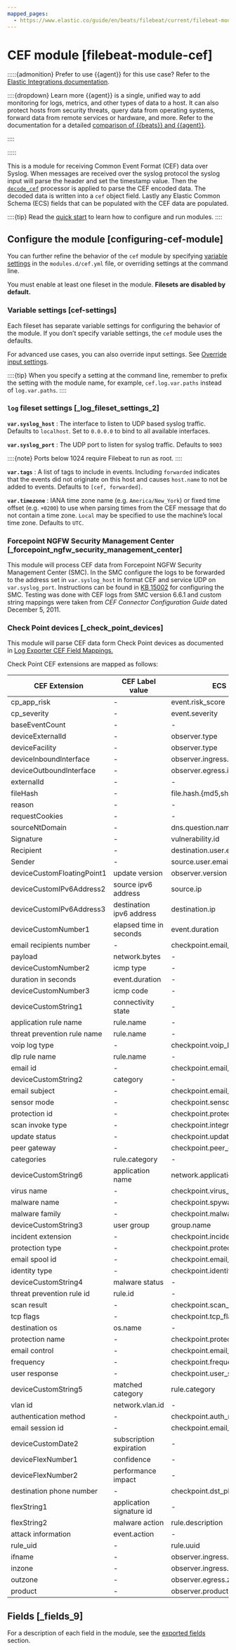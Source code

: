 ```yaml
---
mapped_pages:
  - https://www.elastic.co/guide/en/beats/filebeat/current/filebeat-module-cef.html
---
```


# CEF module [filebeat-module-cef]

:::::{admonition} Prefer to use {{agent}} for this use case?
Refer to the [Elastic Integrations documentation](integration-docs://docs/reference/cef.md).

::::{dropdown} Learn more
{{agent}} is a single, unified way to add monitoring for logs, metrics, and other types of data to a host. It can also protect hosts from security threats, query data from operating systems, forward data from remote services or hardware, and more. Refer to the documentation for a detailed [comparison of {{beats}} and {{agent}}](docs-content://reference/ingestion-tools/fleet/index.md).

::::


:::::


This is a module for receiving Common Event Format (CEF) data over Syslog. When messages are received over the syslog protocol the syslog input will parse the header and set the timestamp value. Then the [`decode_cef`](/reference/filebeat/processor-decode-cef.md) processor is applied to parse the CEF encoded data. The decoded data is written into a `cef` object field. Lastly any Elastic Common Schema (ECS) fields that can be populated with the CEF data are populated.

::::{tip}
Read the [quick start](/reference/filebeat/filebeat-installation-configuration.md) to learn how to configure and run modules.
::::



## Configure the module [configuring-cef-module]

You can further refine the behavior of the `cef` module by specifying [variable settings](#cef-settings) in the `modules.d/cef.yml` file, or overriding settings at the command line.

You must enable at least one fileset in the module. **Filesets are disabled by default.**


### Variable settings [cef-settings]

Each fileset has separate variable settings for configuring the behavior of the module. If you don’t specify variable settings, the `cef` module uses the defaults.

For advanced use cases, you can also override input settings. See [Override input settings](/reference/filebeat/advanced-settings.md).

::::{tip}
When you specify a setting at the command line, remember to prefix the setting with the module name, for example, `cef.log.var.paths` instead of `log.var.paths`.
::::



### `log` fileset settings [_log_fileset_settings_2]

**`var.syslog_host`**
:   The interface to listen to UDP based syslog traffic. Defaults to `localhost`. Set to `0.0.0.0` to bind to all available interfaces.

**`var.syslog_port`**
:   The UDP port to listen for syslog traffic. Defaults to `9003`

::::{note}
Ports below 1024 require Filebeat to run as root.
::::


**`var.tags`**
:   A list of tags to include in events. Including `forwarded` indicates that the events did not originate on this host and causes `host.name` to not be added to events. Defaults to `[cef, forwarded]`.

**`var.timezone`**
:   IANA time zone name (e.g. `America/New_York`) or fixed time offset (e.g. `+0200`) to use when parsing times from the CEF message that do not contain a time zone. `Local` may be specified to use the machine’s local time zone. Defaults to `UTC`.


### Forcepoint NGFW Security Management Center [_forcepoint_ngfw_security_management_center]

This module will process CEF data from Forcepoint NGFW Security Management Center (SMC).  In the SMC configure the logs to be forwarded to the address set in `var.syslog_host` in format CEF and service UDP on `var.syslog_port`.  Instructions can be found in [KB 15002](https://support.forcepoint.com/KBArticle?id=000015002) for configuring the SMC.  Testing was done with CEF logs from SMC version 6.6.1 and custom string mappings were taken from *CEF Connector Configuration Guide* dated December 5, 2011.


### Check Point devices [_check_point_devices]

This module will parse CEF data form Check Point devices as documented in [Log Exporter CEF Field Mappings.](https://community.checkpoint.com/t5/Logging-and-Reporting/Log-Exporter-CEF-Field-Mappings/td-p/41060)

Check Point CEF extensions are mapped as follows:

| CEF Extension | CEF Label value | ECS Fields | Non-ECS Field |  |
| --- | --- | --- | --- | --- |
| cp_app_risk | - | event.risk_score | checkpoint.app_risk |  |
| cp_severity | - | event.severity | checkpoint.severity |  |
| baseEventCount | - | - | checkpoint.event_count |  |
| deviceExternalId | - | observer.type | - |  |
| deviceFacility | - | observer.type | - |  |
| deviceInboundInterface | - | observer.ingress.interface.name | - |  |
| deviceOutboundInterface | - | observer.egress.interface.name | - |  |
| externalId | - | - | checkpoint.uuid |  |
| fileHash | - | file.hash.{md5,sha1} | - |  |
| reason | - | - | checkpoint.termination_reason |  |
| requestCookies | - | - | checkpoint.cookie |  |
| sourceNtDomain | - | dns.question.name | - |  |
| Signature | - | vulnerability.id | - |  |
| Recipient | - | destination.user.email | - |  |
| Sender | - | source.user.email | - |  |
| deviceCustomFloatingPoint1 | update version | observer.version | - |  |
| deviceCustomIPv6Address2 | source ipv6 address | source.ip | - |  |
| deviceCustomIPv6Address3 | destination ipv6 address | destination.ip | - |  |
| deviceCustomNumber1 | elapsed time in seconds | event.duration | - |  |
| email recipients number | - | checkpoint.email_recipients_num |  |
| payload | network.bytes | - |  |
| deviceCustomNumber2 | icmp type | - | checkpoint.icmp_type |  |
| duration in seconds | event.duration | - |  |
| deviceCustomNumber3 | icmp code | - | checkpoint.icmp_code |  |
| deviceCustomString1 | connectivity state | - | checkpoint.connectivity_state |  |
| application rule name | rule.name | - |  |
| threat prevention rule name | rule.name | - |  |
| voip log type | - | checkpoint.voip_log_type |  |
| dlp rule name | rule.name | - |  |
| email id | - | checkpoint.email_id |  |
| deviceCustomString2 | category | - | checkpoint.category |  |
| email subject | - | checkpoint.email_subject |  |
| sensor mode | - | checkpoint.sensor_mode |  |
| protection id | - | checkpoint.protection_id |  |
| scan invoke type | - | checkpoint.integrity_av_invoke_type |  |
| update status | - | checkpoint.update_status |  |
| peer gateway | - | checkpoint.peer_gateway |  |
| categories | rule.category | - |  |
| deviceCustomString6 | application name | network.application | - |  |
| virus name | - | checkpoint.virus_name |  |
| malware name | - | checkpoint.spyware_name |  |
| malware family | - | checkpoint.malware_family |  |
| deviceCustomString3 | user group | group.name | - |  |
| incident extension | - | checkpoint.incident_extension |  |
| protection type | - | checkpoint.protection_type |  |
| email spool id | - | checkpoint.email_spool_id |  |
| identity type | - | checkpoint.identity_type |  |
| deviceCustomString4 | malware status | - | checkpoint.spyware_status |  |
| threat prevention rule id | rule.id | - |  |
| scan result | - | checkpoint.scan_result |  |
| tcp flags | - | checkpoint.tcp_flags |  |
| destination os | os.name | - |  |
| protection name | - | checkpoint.protection_name |  |
| email control | - | checkpoint.email_control |  |
| frequency | - | checkpoint.frequency |  |
| user response | - | checkpoint.user_status |  |
| deviceCustomString5 | matched category | rule.category | - |  |
| vlan id | network.vlan.id | - |  |
| authentication method | - | checkpoint.auth_method |  |
| email session id | - | checkpoint.email_session_id |  |
| deviceCustomDate2 | subscription expiration | - | checkpoint.subs_exp |  |
| deviceFlexNumber1 | confidence | - | checkpoint.confidence_level |  |
| deviceFlexNumber2 | performance impact | - | checkpoint.performance_impact |  |
| destination phone number | - | checkpoint.dst_phone_number |  |
| flexString1 | application signature id | - | checkpoint.app_sig_id |  |
| flexString2 | malware action | rule.description | - |  |
| attack information | event.action | - |  |
| rule_uid | - | rule.uuid | - |  |
| ifname | - | observer.ingress.interface.name | - |  |
| inzone | - | observer.ingress.zone | - |  |
| outzone | - | observer.egress.zone | - |  |
| product | - | observer.product | - |  |


## Fields [_fields_9]

For a description of each field in the module, see the [exported fields](/reference/filebeat/exported-fields-cef.md) section.
